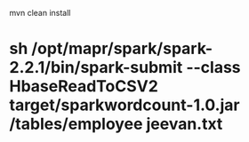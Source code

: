mvn clean install

# sh /opt/mapr/spark/spark-2.2.1/bin/spark-submit --class HbaseReadToCSV2 target/sparkwordcount-1.0.jar /tables/employee jeevan.txt
